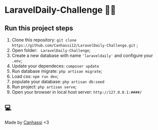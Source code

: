 # LaravelDaily-Challenge 🎌🥵

## Run this project steps

1. Clone this repository: `git clone https://github.com/Canhassi12/LaravelDaily-Challenge.git` ;
2. Open folder: `
LaravelDaily-Challenge`;
3. Create a new database with name `'laraveldaily'` and configure your `.env`;
4. Update your dependeces: `composer update`
5. Run database migrate: `php artisan migrate`;
6. Load css: `npm run dev`;
7. populate your database: `php artisan db:seed`
7. Run project: `php artisan serve`; 
8. Open your browser in local host server: `http://127.0.0.1:####/` 

## 💻​ 



Made by  [Canhassi](https://github.com/Canhassi12) <3

